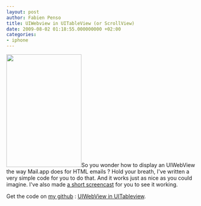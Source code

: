 ```yaml
---
layout: post
author: Fabien Penso
title: UIWebview in UITableView (or ScrollView)
date: 2009-08-02 01:18:55.000000000 +02:00
categories:
- iphone
---
```

<a href="http://blog.penso.info/wp-content/uploads/2009/08/image-3.png"><img class="alignleft size-medium wp-image-424" src="http://blog.penso.info/wp-content/uploads/2009/08/image-3.png" alt="" width="197" height="296" /></a>So you wonder how to display an UIWebView the way Mail.app does for HTML emails ? Hold your breath, I've written a very simple code for you to do that. And it works just as nice as you could imagine. I've also made <a href="http://blog.penso.info/wp-content/uploads/2009/08/webview-in-tableview.mov">a short screencast</a> for you to see it working.

Get the code on <a href="http://github.com/penso">my github</a> : <a href="http://github.com/penso/webview-in-tableview">UIWebView in UITableview</a>.

<div style="clear:both;"></div>
